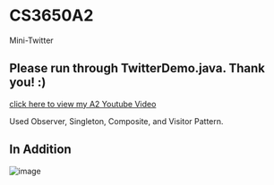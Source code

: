 # CS3650A2
Mini-Twitter

## Please run through TwitterDemo.java. Thank you! :)

[click here to view my A2 Youtube Video](https://youtu.be/WQuK03qFj3M)

Used Observer, Singleton, Composite, and Visitor Pattern. 

## In Addition
![image](https://github.com/yngerges-pro/CS3650A2/assets/102266055/4565dcc2-6b3b-4b39-8918-bf06dfb93e21)


